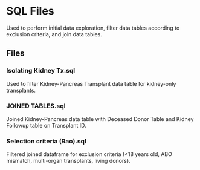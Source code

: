 # SQL Files
Used to perform initial data exploration, filter data tables according to exclusion criteria, and join data tables. 


## Files

### Isolating Kidney Tx.sql
Used to filter Kidney-Pancreas Transplant data table for kidney-only transplants.

### JOINED TABLES.sql
Joined Kidney-Pancreas data table with Deceased Donor Table and Kidney Followup table on Transplant ID.

### Selection criteria (Rao).sql
Filtered joined dataframe for exclusion criteria (<18 years old, ABO mismatch, multi-organ transplants, living donors).

